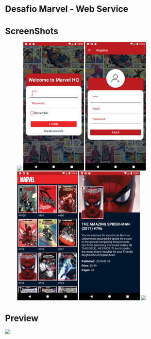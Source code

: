 # Desafio Marvel - Web Service

# ScreenShots

<p align="center">
  <img src="screenshot/1.png" width="200"/>
  <img src="screenshot/2.png" width="200"/>
  <img src="screenshot/3.png" width="200"/>
  <img src="screenshot/4.png" width="200"/>
  <img src="screenshot/5.png" width="200"/>
  <img src="screenshot/6.png" width="200"/>
</p>
  
# Preview
<p align="left">
<img src="screenshot/video/desafiomarvel.gif" width="150"/>
